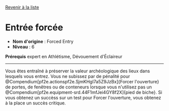 [Revenir à la liste](list.md)

# Entrée forcée

 * **Nom d'origine** : Forced Entry
 * **Niveau** : 6


<p><span id="ctl00_MainContent_DetailedOutput"><strong>Prérequis</strong> expert en Athlétisme, Dévouement d'Éclaireur<br></span></p>
<hr>
<p>Vous êtes entraîné à préserver la valeur archéologique des lieux dans lesquels vous entrez. Vous ne subissez par de pénalité pour @Compendium[pf2e.actionspf2e.SjmKHgI7a5Z9JzBx]{Forcer l'ouverture} de portes, de fenêtres ou de conteneurs lorsque vous n'utilisez pas un @Compendium[pf2e.equipment-srd.44F1mfJei4GY8f2X]{pied de biche}. Si vous obtenez un succèss sur un test pour Forcer l'ouverture, vous obtenez à la place un succès critique.&nbsp;</p>